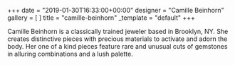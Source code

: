 +++
date = "2019-01-30T16:33:00+00:00"
designer = "Camille Beinhorn"
gallery = [ ]
title = "camille-beinhorn"
_template = "default"
+++

  
Camille Beinhorn is a classically trained jeweler based in Brooklyn, NY. She creates distinctive pieces with precious materials to activate and adorn the body. Her one of a kind pieces feature rare and unusual cuts of gemstones in alluring combinations and a lush palette.  
